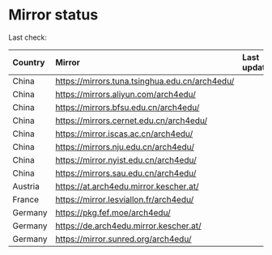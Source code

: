 <script src="./time.js"></script>
# Mirror status
Last check: <script type="text/javascript">localize(1728076808.6996617);</script>

|Country|Mirror|Last update|
|:------|:-----|:----------|
|China|https://mirrors.tuna.tsinghua.edu.cn/arch4edu/|<script type="text/javascript">localize(1728067386);</script>|
|China|https://mirrors.aliyun.com/arch4edu/|<script type="text/javascript">localize(1728067386);</script>|
|China|https://mirrors.bfsu.edu.cn/arch4edu/|<script type="text/javascript">localize(1728024184);</script>|
|China|https://mirrors.cernet.edu.cn/arch4edu/|<script type="text/javascript">localize(1728067386);</script>|
|China|https://mirror.iscas.ac.cn/arch4edu/|<script type="text/javascript">localize(1728067386);</script>|
|China|https://mirrors.nju.edu.cn/arch4edu/|<script type="text/javascript">localize(1727980864);</script>|
|China|https://mirror.nyist.edu.cn/arch4edu/|<script type="text/javascript">localize(1728024184);</script>|
|China|https://mirrors.sau.edu.cn/arch4edu/|<script type="text/javascript">localize(1728024184);</script>|
|Austria|https://at.arch4edu.mirror.kescher.at/|<script type="text/javascript">localize(1728024184);</script>|
|France|https://mirror.lesviallon.fr/arch4edu/|<script type="text/javascript">localize(1728024184);</script>|
|Germany|https://pkg.fef.moe/arch4edu/|<script type="text/javascript">localize(1728024184);</script>|
|Germany|https://de.arch4edu.mirror.kescher.at/|<script type="text/javascript">localize(1728024184);</script>|
|Germany|https://mirror.sunred.org/arch4edu/|<script type="text/javascript">localize(1728024184);</script>|

<script src="./tablefilter/tablefilter.js"></script>
<script src="./table.js"></script>